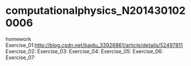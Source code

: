 # computationalphysics_N2014301020006
homework
Exercise_01:http://blog.csdn.net/baidu_33926861/article/details/52497811
Exercise_02:
Exercise_03:
Exercise_04:
Exercise_05:
Exercise_06:
Exercise_07:
